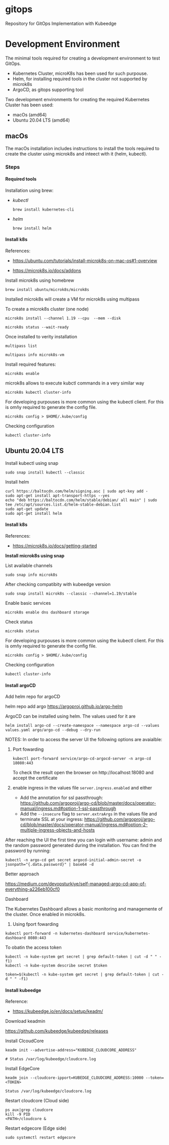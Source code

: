 # gitops
Repository for GitOps Implementation with Kubeedge


# Development Environment

The minimal tools required for creating a development environment to test GitOps.

- Kubernetes Cluster, microK8s has been used for such purpouse.
- Helm, for installing required tools in the cluster not supported by microk8s
- ArgoCD, as gitops supporting tool

Two development environments for creating the required Kubernetes Cluster has been used:

- macOs (amd64)
- Ubuntu 20.04 LTS (amd64)
## macOs

The macOs installation includes instructions to install the tools required to create the cluster using microk8s and inteect with it (helm, kubectl).

### Steps

#### Required tools

Installation using brew:

- *kubectl*

    ```
    brew install kubernetes-cli
    ```

- *helm*
    ```
    brew install helm
    ```

#### Install k8s

References:

- https://ubuntu.com/tutorials/install-microk8s-on-mac-os#1-overview

- https://microk8s.io/docs/addons

Install microk8s using homebrew

```
brew install ubuntu/microk8s/microk8s
```

Installed microk8s will create a VM for microk8s using multipass

To create a microk8s cluster (one node)

```
microk8s install --channel 1.19 --cpu  --mem --disk
```

```
microk8s status --wait-ready
```

Once installed to verity installation

```
multipass list
```

```
multipass info microk8s-vm
```

Install required features:
```
microk8s enable 
```

microk8s allows to execute kubctl commands in a very similar way

```
microk8s kubectl cluster-info
```

For developing purpouses is more common using the kubectl client. For this is omñy required to generate the config file.

```
microk8s config > $HOME/.kube/config
```

Checking configuration

```
kubectl cluster-info
```


## Ubuntu 20.04 LTS

Install kubectl using snap

```
sudo snap install kubectl --classic
```

Install helm
```
curl https://baltocdn.com/helm/signing.asc | sudo apt-key add -
sudo apt-get install apt-transport-https --yes
echo "deb https://baltocdn.com/helm/stable/debian/ all main" | sudo tee /etc/apt/sources.list.d/helm-stable-debian.list
sudo apt-get update
sudo apt-get install helm
```

#### Install k8s

References:
- https://microk8s.io/docs/getting-started


**Install microk8s using snap**

List available channels

```
sudo snap info microk8s
```

After checking compatibity with kubeedge version  

```
sudo snap install microk8s --classic --channel=1.19/stable
```

Enable basic services

```
microk8s enable dns dashboard storage
```


Check status  
```
microk8s status
```

For developing purpouses is more common using the kubectl client. For this is omñy required to generate the config file.

```
microk8s config > $HOME/.kube/config
```

Checking configuration

```
kubectl cluster-info
```




#### Install argoCD

Add helm repo for argoCD

helm repo add argo https://argoproj.github.io/argo-helm

ArgoCD can be installed using helm. The values used for it are
```
helm install argo-cd --create-namespace --namespace argo-cd --values values.yaml argo/argo-cd --debug --dry-run
```

NOTES:
In order to access the server UI the following options are avaialble:

1. Port fowarding
    ```
    kubectl port-forward service/argo-cd-argocd-server -n argo-cd 18080:443
    ```

    To check the result open the browser on http://localhost:18080 and accept the certificate

2. enable ingress in the values file `server.ingress.enabled` and either
      - Add the annotation for ssl passthrough: https://github.com/argoproj/argo-cd/blob/master/docs/operator-manual/ingress.md#option-1-ssl-passthrough
      - Add the `--insecure` flag to `server.extraArgs` in the values file and terminate SSL at your ingress: https://github.com/argoproj/argo-cd/blob/master/docs/operator-manual/ingress.md#option-2-multiple-ingress-objects-and-hosts


After reaching the UI the first time you can login with username: admin and the random password generated during the installation. You can find the password by running:


```
kubectl -n argo-cd get secret argocd-initial-admin-secret -o jsonpath="{.data.password}" | base64 -d
```

Better approach

https://medium.com/devopsturkiye/self-managed-argo-cd-app-of-everything-a226eb100cf0


Dashboard

The Kubernetes Dashboard allows a basic monitoring and managemente of the cluster. Once enabled in microk8s.

1. Using fport fowarding
```
kubectl port-forward -n kubernetes-dashboard service/kubernetes-dashboard 8080:443
```

To obatin the access token

```
kubectl -n kube-system get secret | grep default-token | cut -d " " -f1)
kubectl -n kube-system describe secret $token

token=$(kubectl -n kube-system get secret | grep default-token | cut -d " " -f1)
```

#### Install kubeedge

Reference:

- https://kubeedge.io/en/docs/setup/keadm/

Download keadmin 

https://github.com/kubeedge/kubeedge/releases



Install ClcoudCore

```
keadm init --advertise-address="KUBEDGE_CLOUDCORE_ADDRESS"

# Status /var/log/kubeedge/cloudcore.log
```

Install EdgeCore

```
keadm join --cloudcore-ipport=KUBEDGE_CLOUDCORE_ADDRESS:10000 --token=<TOKEN>

Status /var/log/kubeedge/cloudcore.log
```

Restart cloudcore (Cloud side)

```
ps aux|grep cloudcore
kill -9 PID
<PATH>/cloudcore &
```

Restart edgecore (Edge side)
```
sudo systemctl restart edgecore
```






